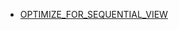 - [OPTIMIZE_FOR_SEQUENTIAL_VIEW](https://techcommunity.microsoft.com/t5/SQL-Server/Behind-the-Scenes-on-OPTIMIZE-FOR-SEQUENTIAL-KEY/ba-p/806888)
